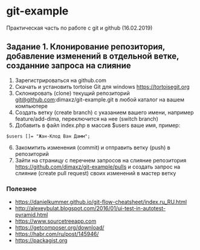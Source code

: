 # git-example
Практическая часть по работе с git и github (16.02.2019)

## Задание 1. Клонирование репозитория, добавление изменений в отдельной ветке, созданние запроса на слияние
1. Зарегистрироваться на github.com
2. Скачать и установить tortoise Git для windows https://tortoisegit.org
3. Склонировать (clone) текущий репозиторий git@github.com:dimaxz/git-example.git в любой каталог на вашем компьютере
4. Создать ветку (create branch) с указанием вашего имени, например feature/add-dima, переключится на нее (switch branch)
5. Добавить в файл index.php в массив $users ваше имя, пример:
```
$users []= "Жан-Клод Ван Дамм";
```
6. Закомитить изменения (commit) и отправить ветку (push) в репозиторий
7. Зайти на страницу с перечнем запросов на слияние репозитория https://github.com/dimaxz/git-example/pulls и создать запрос на слияние (create pull request) своих изменений в мастер ветку

### Полезное
- https://danielkummer.github.io/git-flow-cheatsheet/index.ru_RU.html
- http://alexeybulat.blogspot.com/2016/01/ui-test-in-autotest-pyramid.html
- https://www.sourcetreeapp.com
- https://getcomposer.org/download/
- https://habr.com/ru/post/145946/
- https://packagist.org

